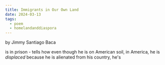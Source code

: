 ```yaml
---
title: Immigrants in Our Own Land
date: 2024-03-13
tags:
  - poem
  - homelandanddiaspora
---
```

by Jimmy Santiago Baca

is in prison - tells how even though he is on American soil, in America, he is *displaced* because he is alienated from his country, he's 